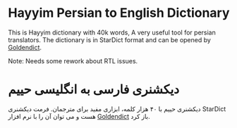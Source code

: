 # Hayyim Persian to English Dictionary

This is Hayyim dictionary with 40k words, A very useful tool for persian translators. 
The dictionary is in StarDict format and can be opened by [Goldendict](https://github.com/goldendict/goldendict).

Note: Needs some rework about RTL issues.

# دیکشنری فارسی به انگلیسی حییم
دیکشنری حییم با ۴۰ هزار کلمه، ابزاری مفید برای مترجمان. فرمت دیکشنری StarDict هست و می توان آن را با نرم افزار [Goldendict](https://github.com/goldendict/goldendict) باز کرد.
